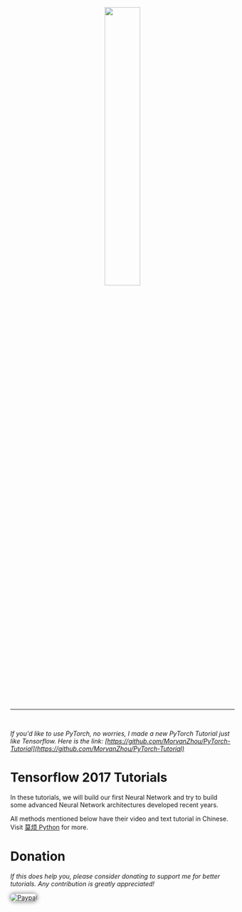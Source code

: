 <p align="center">
    <a href="https://www.tensorflow.org/" target="_blank">
    <img width="40%" src="https://github.com/MorvanZhou/tutorials/blob/master/tensorflowTUT/logo.jpeg" style="max-width:100%;">
    </a>
</p>

---

<br>

*If you'd like to use PyTorch, no worries, I made a new PyTorch Tutorial just like Tensorflow. Here is the link:
 [https://github.com/MorvanZhou/PyTorch-Tutorial](https://github.com/MorvanZhou/PyTorch-Tutorial)*

# Tensorflow 2017 Tutorials


In these tutorials, we will build our first Neural Network and try to build some advanced Neural Network architectures developed recent years.

All methods mentioned below have their video and text tutorial in Chinese. Visit [莫烦 Python](https://morvanzhou.github.io/tutorials/) for more.

<!--
* pyTorch basic
  * [torch and numpy](https://github.com/MorvanZhou/tutorials/blob/master/pytorchTUT/201_torch_numpy.py)
  * [Variable](https://github.com/MorvanZhou/tutorials/blob/master/pytorchTUT/202_variable.py)
  * [Activation](https://github.com/MorvanZhou/tutorials/blob/master/pytorchTUT/203_activation.py)
* Build your first network
  * [Regression](https://github.com/MorvanZhou/tutorials/blob/master/pytorchTUT/301_regression.py)
  * [Classification](https://github.com/MorvanZhou/tutorials/blob/master/pytorchTUT/302_classification.py)
  * [An easy way](https://github.com/MorvanZhou/tutorials/blob/master/pytorchTUT/303_build_nn_quickly.py)
  * [Save and reload](https://github.com/MorvanZhou/tutorials/blob/master/pytorchTUT/304_save_reload.py)
  * [Train on batch](https://github.com/MorvanZhou/tutorials/blob/master/pytorchTUT/305_batch_train.py)
  * [Optimizers](https://github.com/MorvanZhou/tutorials/blob/master/pytorchTUT/306_optimizer.py)
* Advanced neural network
  * [CNN](https://github.com/MorvanZhou/tutorials/blob/master/pytorchTUT/401_CNN.py)
  * [RNN-Classification](https://github.com/MorvanZhou/tutorials/blob/master/pytorchTUT/402_RNN_classifier.py)
  * [RNN-Regression](https://github.com/MorvanZhou/tutorials/blob/master/pytorchTUT/403_RNN_regressor.py)
  * [AutoEncoder](https://github.com/MorvanZhou/tutorials/blob/master/pytorchTUT/404_autoencoder.py)
  * [DQN Reinforcement Learning](https://github.com/MorvanZhou/tutorials/blob/master/pytorchTUT/405_DQN_Reinforcement_learning.py)
* Others (WIP)
  * [Why torch dynamic](https://github.com/MorvanZhou/tutorials/blob/master/pytorchTUT/501_why_torch_dynamic_graph.py)
  * [Train on GPU](https://github.com/MorvanZhou/tutorials/blob/master/pytorchTUT/502_GPU.py)
  * [Dropout](https://github.com/MorvanZhou/tutorials/blob/master/pytorchTUT/503_dropout.py)
  * [Batch Normalization](https://github.com/MorvanZhou/tutorials/blob/master/pytorchTUT/504_batch_normalization.py)

### [Regression](https://github.com/MorvanZhou/tutorials/blob/master/pytorchTUT/301_regression.py)

<a href="https://github.com/MorvanZhou/tutorials/blob/master/pytorchTUT/301_regression.py">
    <img class="course-image" src="https://morvanzhou.github.io/static/results/torch/1-1-2.gif">
</a>

### [Classification](https://github.com/MorvanZhou/tutorials/blob/master/pytorchTUT/302_classification.py)

<a href="https://github.com/MorvanZhou/tutorials/blob/master/pytorchTUT/302_classification.py">
    <img class="course-image" src="https://morvanzhou.github.io/static/results/torch/1-1-3.gif">
</a>

### [RNN](https://github.com/MorvanZhou/tutorials/blob/master/pytorchTUT/403_RNN_regressor.py)

<a href="https://github.com/MorvanZhou/tutorials/blob/master/pytorchTUT/403_RNN_regressor.py">
    <img class="course-image" src="https://morvanzhou.github.io/static/results/torch/4-3-1.gif" >
</a>

### [Autoencoder](https://github.com/MorvanZhou/tutorials/blob/master/pytorchTUT/404_autoencoder.py)

<a href="https://github.com/MorvanZhou/tutorials/blob/master/pytorchTUT/403_RNN_regressor.py">
    <img class="course-image" src="https://morvanzhou.github.io/static/results/torch/4-4-1.gif" >
</a>

<a href="https://github.com/MorvanZhou/tutorials/blob/master/pytorchTUT/403_RNN_regressor.py">
    <img class="course-image" src="https://morvanzhou.github.io/static/results/torch/4-4-2.gif" >
</a>

### [Dropout](https://github.com/MorvanZhou/tutorials/blob/master/pytorchTUT/503_dropout.py)
<a href="https://github.com/MorvanZhou/tutorials/blob/master/pytorchTUT/503_dropout.py">
    <img class="course-image" src="https://morvanzhou.github.io/static/results/torch/5-3-1.gif" >
</a>

### [Batch Normalization](https://github.com/MorvanZhou/tutorials/blob/master/pytorchTUT/504_batch_normalization.py)
<a href="https://github.com/MorvanZhou/tutorials/blob/master/pytorchTUT/504_batch_normalization.py">
    <img class="course-image" src="https://morvanzhou.github.io/static/results/torch/5-4-2.gif" >
</a>

-->

# Donation

*If this does help you, please consider donating to support me for better tutorials. Any contribution is greatly appreciated!*

<div >
  <a href="https://www.paypal.com/cgi-bin/webscr?cmd=_donations&amp;business=morvanzhou%40gmail%2ecom&amp;lc=C2&amp;item_name=MorvanPython&amp;currency_code=AUD&amp;bn=PP%2dDonationsBF%3abtn_donateCC_LG%2egif%3aNonHosted">
    <img style="border-radius: 20px;  box-shadow: 0px 0px 10px 1px  #888888;"
         src="https://www.paypalobjects.com/webstatic/en_US/i/btn/png/silver-pill-paypal-44px.png"
         alt="Paypal"
         height="auto" ></a>
</div>

